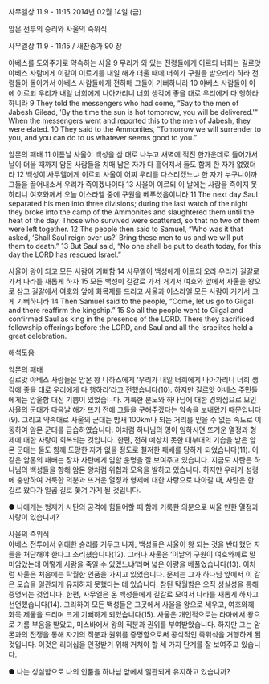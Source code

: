 사무엘상 11:9 - 11:15 
2014년 02월 14일 (금)

암몬 전투의 승리와 사울의 즉위식



사무엘상 11:9 - 11:15 / 새찬송가 90 장


야베스를 도와주기로 약속하는 사울
9 무리가 와 있는 전령들에게 이르되 너희는 길르앗 야베스 사람에게 이같이 이르기를 내일 해가 더울 때에 너희가 구원을 받으리라 하라 전령들이 돌아가서 야베스 사람들에게 전하매 그들이 기뻐하니라 10 야베스 사람들이 이에 이르되 우리가 내일 너희에게 나아가리니 너희 생각에 좋을 대로 우리에게 다 행하라 하니라
9 They told the messengers who had come, “Say to the men of Jabesh Gilead, 'By the time the sun is hot tomorrow, you will be delivered.'” When the messengers went and reported this to the men of Jabesh, they were elated. 10 They said to the Ammonites, “Tomorrow we will surrender to you, and you can do to us whatever seems good to you.”   

암몬의 패배
11 이튿날 사울이 백성을 삼 대로 나누고 새벽에 적진 한가운데로 들어가서 날이 더울 때까지 암몬 사람들을 치매 남은 자가 다 흩어져서 둘도 함께 한 자가 없었더라 12 백성이 사무엘에게 이르되 사울이 어찌 우리를 다스리겠느냐 한 자가 누구니이까 그들을 끌어내소서 우리가 죽이겠나이다 13 사울이 이르되 이 날에는 사람을 죽이지 못하리니 여호와께서 오늘 이스라엘 중에 구원을 베푸셨음이니라
11 The next day Saul separated his men into three divisions; during the last watch of the night they broke into the camp of the Ammonites and slaughtered them until the heat of the day. Those who survived were scattered, so that no two of them were left together. 12 The people then said to Samuel, “Who was it that asked, ‘Shall Saul reign over us?’ Bring these men to us and we will put them to death.”  13 But Saul said, “No one shall be put to death today, for this day the LORD has rescued Israel.”   

사울이 왕이 되고 모든 사람이 기뻐함
14 사무엘이 백성에게 이르되 오라 우리가 길갈로 가서 나라를 새롭게 하자 15 모든 백성이 길갈로 가서 거기서 여호와 앞에서 사울을 왕으로 삼고 길갈에서 여호와 앞에 화목제를 드리고 사울과 이스라엘 모든 사람이 거기서 크게 기뻐하니라
14 Then Samuel said to the people, “Come, let us go to Gilgal and there reaffirm the kingship.” 15 So all the people went to Gilgal and confirmed Saul as king in the presence of the LORD. There they sacrificed fellowship offerings before the LORD, and Saul and all the Israelites held a great celebration.

해석도움





암몬의 패배  
길르앗 야베스 사람들은 암몬 왕 나하스에게 ‘우리가 내일 너희에게 나아가리니 너희 생각에 좋을 대로 우리에게 다 행하라’라고 전했습니다(10). 하지만 길르앗 야베스 주민들에게는 암울함 대신 기쁨이 있었습니다. 거룩한 분노와 하나님에 대한 경외심으로 모인 사울의 군대가 다음날 해가 뜨기 전에 그들을 구해주겠다는 약속을 보내왔기 때문입니다(9). 그리고 약속대로 사울의 군대는 밤새 100km나 되는 거리를 믿을 수 없는 속도로 이동하여 암몬 군대를 급습하였습니다. 이처럼 하나님의 영이 임하시면 뜨거운 열정과 형제에 대한 사랑이 회복되는 것입니다. 한편, 전혀 예상치 못한 대부대의 기습을 받은 암몬 군대는 둘도 함께 도망한 자가 없을 정도로 철저한 패배를 당하게 되었습니다(11). 이 같은 암몬의 패배는 장차 사탄에게 임할 운명을 잘 보여주고 있습니다. 지금도 사탄은 하나님의 백성들을 향해 암몬 왕처럼 위협과 모욕을 발하고 있습니다. 하지만 우리가 성령에 충만하여 거룩한 의분과 뜨거운 열정과 형제에 대한 사랑으로 나아갈 때, 사탄은 한 길로 왔다가 일곱 길로 쫓겨 가게 될 것입니다.  

● 나에게는 형제가 사탄의 공격에 힘들어할 때 함께 거룩한 의분으로 싸울 만한 열정과 사랑이 있습니까?

사울의 즉위식  
야베스 전투에서 위대한 승리를 거두고 나자, 백성들은 사울이 왕 되는 것을 반대했던 자들을 처단해야 한다고 소리쳤습니다(12). 그러나 사울은 ‘이날의 구원이 여호와께로 말미암았는데 어떻게 사람을 죽일 수 있겠느냐’라며 넓은 아량을 베풀었습니다(13). 이처럼 사울은 처음에는 탁월한 인품을 가지고 있었습니다. 문제는 그가 하나님 앞에서 이 같은 모습을 일관되게 유지하지 못했다는 데 있습니다. 참된 탁월함은 오직 성실성을 통해 증명되는 것입니다. 한편, 사무엘은 온 백성들에게 길갈로 모여서 나라를 새롭게 하자고 선언했습니다(14). 그리하여 모든 백성들은 그곳에서 사울을 왕으로 세우고, 여호와께 화목 제물을 드리며 크게 기뻐하게 되었습니다(15). 사울은 개인적으로는 라마에서 왕으로 기름 부음을 받았고, 미스바에서 왕의 직분과 권위를 부여받았습니다. 하지만 그는 암몬과의 전쟁을 통해 자기의 직분과 권위를 증명함으로써 공식적인 즉위식을 거행하게 된 것입니다. 이것은 리더십을 인정받기 위해 거쳐야 할 세 가지 단계를 잘 보여주고 있습니다. 

● 나는 성실함으로 나의 인품을 하나님 앞에서 일관되게 유지하고 있습니까?